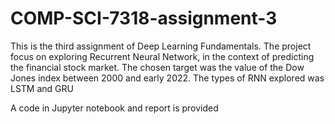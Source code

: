 # COMP-SCI-7318-assignment-3

This is the third assignment of Deep Learning Fundamentals. The project focus on exploring Recurrent Neural Network, in the
context of predicting the financial stock market. The chosen target was the value of the Dow Jones index between 2000 and 
early 2022. The types of RNN explored was LSTM and GRU

A code in Jupyter notebook and report is provided
